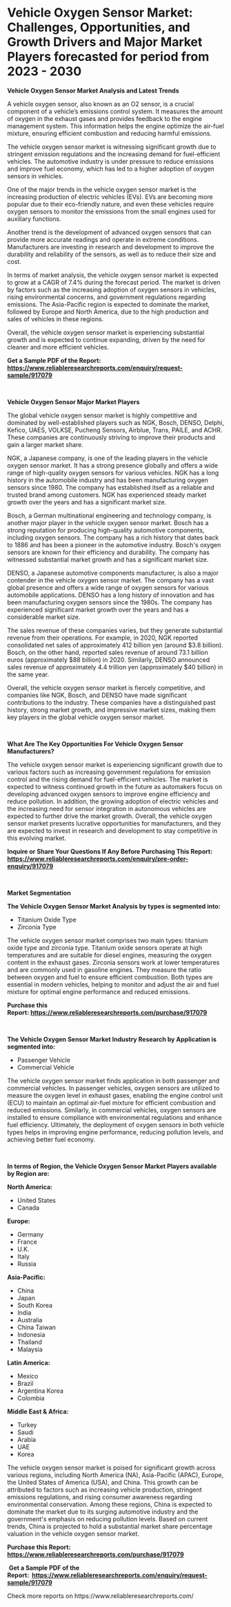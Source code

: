 <p><h1>Vehicle Oxygen Sensor Market: Challenges, Opportunities, and Growth Drivers and Major Market Players forecasted for period from 2023 - 2030</h1></p><p><strong>Vehicle Oxygen Sensor Market Analysis and Latest Trends</strong></p>
<p><p>A vehicle oxygen sensor, also known as an O2 sensor, is a crucial component of a vehicle’s emissions control system. It measures the amount of oxygen in the exhaust gases and provides feedback to the engine management system. This information helps the engine optimize the air-fuel mixture, ensuring efficient combustion and reducing harmful emissions.</p><p>The vehicle oxygen sensor market is witnessing significant growth due to stringent emission regulations and the increasing demand for fuel-efficient vehicles. The automotive industry is under pressure to reduce emissions and improve fuel economy, which has led to a higher adoption of oxygen sensors in vehicles.</p><p>One of the major trends in the vehicle oxygen sensor market is the increasing production of electric vehicles (EVs). EVs are becoming more popular due to their eco-friendly nature, and even these vehicles require oxygen sensors to monitor the emissions from the small engines used for auxiliary functions.</p><p>Another trend is the development of advanced oxygen sensors that can provide more accurate readings and operate in extreme conditions. Manufacturers are investing in research and development to improve the durability and reliability of the sensors, as well as to reduce their size and cost.</p><p>In terms of market analysis, the vehicle oxygen sensor market is expected to grow at a CAGR of 7.4% during the forecast period. The market is driven by factors such as the increasing adoption of oxygen sensors in vehicles, rising environmental concerns, and government regulations regarding emissions. The Asia-Pacific region is expected to dominate the market, followed by Europe and North America, due to the high production and sales of vehicles in these regions.</p><p>Overall, the vehicle oxygen sensor market is experiencing substantial growth and is expected to continue expanding, driven by the need for cleaner and more efficient vehicles.</p></p>
<p><strong>Get a Sample PDF of the Report:&nbsp; <a href="https://www.reliableresearchreports.com/enquiry/request-sample/917079">https://www.reliableresearchreports.com/enquiry/request-sample/917079</a></strong></p>
<p>&nbsp;</p>
<p><strong>Vehicle Oxygen Sensor Major Market Players</strong></p>
<p><p>The global vehicle oxygen sensor market is highly competitive and dominated by well-established players such as NGK, Bosch, DENSO, Delphi, Kefico, UAES, VOLKSE, Pucheng Sensors, Airblue, Trans, PAILE, and ACHR. These companies are continuously striving to improve their products and gain a larger market share.</p><p>NGK, a Japanese company, is one of the leading players in the vehicle oxygen sensor market. It has a strong presence globally and offers a wide range of high-quality oxygen sensors for various vehicles. NGK has a long history in the automobile industry and has been manufacturing oxygen sensors since 1980. The company has established itself as a reliable and trusted brand among customers. NGK has experienced steady market growth over the years and has a significant market size.</p><p>Bosch, a German multinational engineering and technology company, is another major player in the vehicle oxygen sensor market. Bosch has a strong reputation for producing high-quality automotive components, including oxygen sensors. The company has a rich history that dates back to 1886 and has been a pioneer in the automotive industry. Bosch's oxygen sensors are known for their efficiency and durability. The company has witnessed substantial market growth and has a significant market size.</p><p>DENSO, a Japanese automotive components manufacturer, is also a major contender in the vehicle oxygen sensor market. The company has a vast global presence and offers a wide range of oxygen sensors for various automobile applications. DENSO has a long history of innovation and has been manufacturing oxygen sensors since the 1980s. The company has experienced significant market growth over the years and has a considerable market size.</p><p>The sales revenue of these companies varies, but they generate substantial revenue from their operations. For example, in 2020, NGK reported consolidated net sales of approximately 412 billion yen (around $3.8 billion). Bosch, on the other hand, reported sales revenue of around 73.1 billion euros (approximately $88 billion) in 2020. Similarly, DENSO announced sales revenue of approximately 4.4 trillion yen (approximately $40 billion) in the same year.</p><p>Overall, the vehicle oxygen sensor market is fiercely competitive, and companies like NGK, Bosch, and DENSO have made significant contributions to the industry. These companies have a distinguished past history, strong market growth, and impressive market sizes, making them key players in the global vehicle oxygen sensor market.</p></p>
<p>&nbsp;</p>
<p><strong>What Are The Key Opportunities For Vehicle Oxygen Sensor Manufacturers?</strong></p>
<p><p>The vehicle oxygen sensor market is experiencing significant growth due to various factors such as increasing government regulations for emission control and the rising demand for fuel-efficient vehicles. The market is expected to witness continued growth in the future as automakers focus on developing advanced oxygen sensors to improve engine efficiency and reduce pollution. In addition, the growing adoption of electric vehicles and the increasing need for sensor integration in autonomous vehicles are expected to further drive the market growth. Overall, the vehicle oxygen sensor market presents lucrative opportunities for manufacturers, and they are expected to invest in research and development to stay competitive in this evolving market.</p></p>
<p><strong>Inquire or Share Your Questions If Any Before Purchasing This Report: <a href="https://www.reliableresearchreports.com/enquiry/pre-order-enquiry/917079">https://www.reliableresearchreports.com/enquiry/pre-order-enquiry/917079</a></strong></p>
<p>&nbsp;</p>
<p><strong>Market Segmentation</strong></p>
<p><strong>The Vehicle Oxygen Sensor Market Analysis by types is segmented into:</strong></p>
<p><ul><li>Titanium Oxide Type</li><li>Zirconia Type</li></ul></p>
<p><p>The vehicle oxygen sensor market comprises two main types: titanium oxide type and zirconia type. Titanium oxide sensors operate at high temperatures and are suitable for diesel engines, measuring the oxygen content in the exhaust gases. Zirconia sensors work at lower temperatures and are commonly used in gasoline engines. They measure the ratio between oxygen and fuel to ensure efficient combustion. Both types are essential in modern vehicles, helping to monitor and adjust the air and fuel mixture for optimal engine performance and reduced emissions.</p></p>
<p><strong>Purchase this Report:&nbsp;<a href="https://www.reliableresearchreports.com/purchase/917079">https://www.reliableresearchreports.com/purchase/917079</a></strong></p>
<p>&nbsp;</p>
<p><strong>The Vehicle Oxygen Sensor Market Industry Research by Application is segmented into:</strong></p>
<p><ul><li>Passenger Vehicle</li><li>Commercial Vehicle</li></ul></p>
<p><p>The vehicle oxygen sensor market finds application in both passenger and commercial vehicles. In passenger vehicles, oxygen sensors are utilized to measure the oxygen level in exhaust gases, enabling the engine control unit (ECU) to maintain an optimal air-fuel mixture for efficient combustion and reduced emissions. Similarly, in commercial vehicles, oxygen sensors are installed to ensure compliance with environmental regulations and enhance fuel efficiency. Ultimately, the deployment of oxygen sensors in both vehicle types helps in improving engine performance, reducing pollution levels, and achieving better fuel economy.</p></p>
<p>&nbsp;</p>
<p><strong>In terms of Region, the Vehicle Oxygen Sensor Market Players available by Region are:</strong></p>
<p>
    <p> <strong> North America: </strong>
        <ul>
            <li>United States</li>
            <li>Canada</li>
        </ul>
        </p> 
    <p> <strong> Europe: </strong>
        <ul>
            <li>Germany</li>
            <li>France</li>
            <li>U.K.</li>
            <li>Italy</li>
            <li>Russia</li>
        </ul>
        </p> 
    <p> <strong> Asia-Pacific: </strong>
        <ul>
            <li>China</li>
            <li>Japan</li>
            <li>South Korea</li>
            <li>India</li>
            <li>Australia</li>
            <li>China Taiwan</li>
            <li>Indonesia</li>
            <li>Thailand</li>
            <li>Malaysia</li>
        </ul>
        </p> 
    <p> <strong> Latin America: </strong>
        <ul>
            <li>Mexico</li>
            <li>Brazil</li>
            <li>Argentina Korea</li>
            <li>Colombia</li>
        </ul>
        </p> 
    <p> <strong> Middle East & Africa: </strong>
        <ul>
            <li>Turkey</li>
            <li>Saudi</li>
            <li>Arabia</li>
            <li>UAE</li>
            <li>Korea</li>
        </ul>
    </p>
    </p>
<p><p>The vehicle oxygen sensor market is poised for significant growth across various regions, including North America (NA), Asia-Pacific (APAC), Europe, the United States of America (USA), and China. This growth can be attributed to factors such as increasing vehicle production, stringent emissions regulations, and rising consumer awareness regarding environmental conservation. Among these regions, China is expected to dominate the market due to its surging automotive industry and the government's emphasis on reducing pollution levels. Based on current trends, China is projected to hold a substantial market share percentage valuation in the vehicle oxygen sensor market.</p></p>
<p><strong>Purchase this Report: <a href="https://www.reliableresearchreports.com/purchase/917079">https://www.reliableresearchreports.com/purchase/917079</a></strong></p>
<p>&nbsp;<strong>Get a Sample PDF of the Report:&nbsp;&nbsp;<a href="https://www.reliableresearchreports.com/enquiry/request-sample/917079">https://www.reliableresearchreports.com/enquiry/request-sample/917079</a></strong></p>
<p><strong></strong></p>
<p>Check more reports on https://www.reliableresearchreports.com/</p>